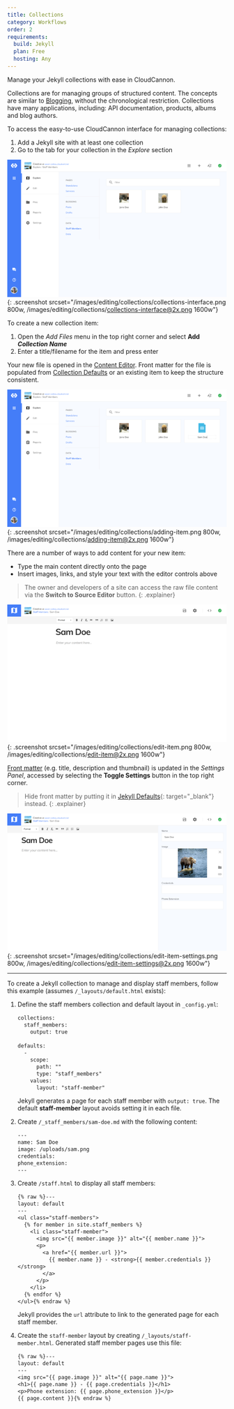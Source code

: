 ```yaml
---
title: Collections
category: Workflows
order: 2
requirements:
  build: Jekyll
  plan: Free
  hosting: Any
---
```


Manage your Jekyll collections with ease in CloudCannon.

Collections are for managing groups of structured content. The concepts are similar to [Blogging](/editing/workflows/blogging/), without the chronological restriction. Collections have many applications, including: API documentation, products, albums and blog authors.

To access the easy-to-use CloudCannon interface for managing collections:

1. Add a Jekyll site with at least one collection
2. Go to the tab for your collection in the *Explore* section

![Empty collections interface](/images/editing/collections/collections-interface.png){: .screenshot srcset="/images/editing/collections/collections-interface.png 800w, /images/editing/collections/collections-interface@2x.png 1600w"}

To create a new collection item:

1. Open the *Add Files* menu in the top right corner and select **Add *Collection Name***
2. Enter a title/filename for the item and press enter

Your new file is opened in the [Content Editor](/editing/editors/content-editor/). Front matter for the file is populated from [Collection Defaults](/editing/experience/collection-defaults/) or an existing item to keep the structure consistent.

![Creating a new collection item](/images/editing/collections/adding-item.png){: .screenshot srcset="/images/editing/collections/adding-item.png 800w, /images/editing/collections/adding-item@2x.png 1600w"}

There are a number of ways to add content for your new item:

* Type the main content directly onto the page
* Insert images, links, and style your text with the editor controls above

> The owner and developers of a site can access the raw file content via the **Switch to Source Editor** button.
{: .explainer}

![Editing item](/images/editing/collections/edit-item.png){: .screenshot srcset="/images/editing/collections/edit-item.png 800w, /images/editing/collections/edit-item@2x.png 1600w"}

[Front matter](/editing/editors/front-matter-editor/) (e.g. title, description and thumbnail) is updated in the *Settings Panel*, accessed by selecting the **Toggle Settings** button in the top right corner.

> Hide front matter by putting it in [Jekyll Defaults](http://jekyllrb.com/docs/configuration/#front-matter-defaults){: target="\_blank"} instead.
{: .explainer}

![Editing item with Settings Panel open](/images/editing/collections/edit-item-settings.png){: .screenshot srcset="/images/editing/collections/edit-item-settings.png 800w, /images/editing/collections/edit-item-settings@2x.png 1600w"}

---

To create a Jekyll collection to manage and display staff members, follow this example (assumes `/_layouts/default.html` exists):

1. Define the staff members collection and default layout in `_config.yml`:

   ```
   collections:
     staff_members:
       output: true

   defaults:
     -
       scope:
         path: ""
         type: "staff_members"
       values:
         layout: "staff-member"
   ```

   Jekyll generates a page for each staff member with `output: true`. The default **staff-member** layout avoids setting it in each file.

2. Create `/_staff_members/sam-doe.md` with the following content:

   ```
   ---
   name: Sam Doe
   image: /uploads/sam.png
   credentials:
   phone_extension:
   ---
   ```
3. Create `/staff.html` to display all staff members:

   ```
   {% raw %}---
   layout: default
   ---
   <ul class="staff-members">
     {% for member in site.staff_members %}
       <li class="staff-member">
         <img src="{{ member.image }}" alt="{{ member.name }}">
         <p>
           <a href="{{ member.url }}">
             {{ member.name }} - <strong>{{ member.credentials }}</strong>
           </a>
         </p>
       </li>
     {% endfor %}
   </ul>{% endraw %}
   ```

   Jekyll provides the `url` attribute to link to the generated page for each staff member.

4. Create the `staff-member` layout by creating `/_layouts/staff-member.html`. Generated staff member pages use this file:

   ```
   {% raw %}---
   layout: default
   ---
   <img src="{{ page.image }}" alt="{{ page.name }}">
   <h1>{{ page.name }} - {{ page.credentials }}</h1>
   <p>Phone extension: {{ page.phone_extension }}</p>
   {{ page.content }}{% endraw %}
   ```